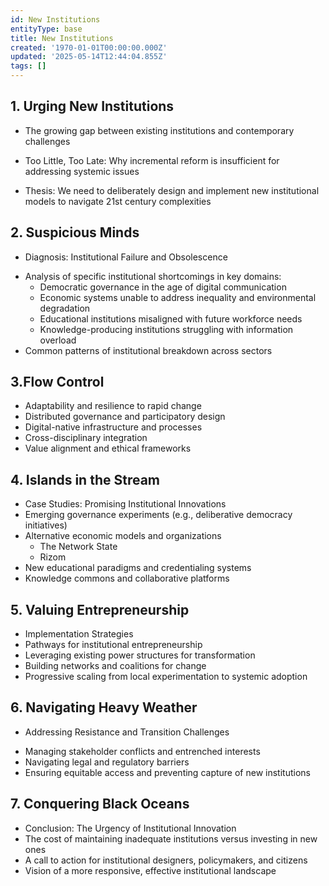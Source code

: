 ```yaml
---
id: New Institutions
entityType: base
title: New Institutions
created: '1970-01-01T00:00:00.000Z'
updated: '2025-05-14T12:44:04.855Z'
tags: []
---
```

## 1. Urging New Institutions
- The growing gap between existing institutions and contemporary challenges
+ Too Little, Too Late: Why incremental reform is insufficient for addressing systemic issues
- Thesis: We need to deliberately design and implement new institutional models to navigate 21st century complexities

## 2. Suspicious Minds
+ Diagnosis: Institutional Failure and Obsolescence
- Analysis of specific institutional shortcomings in key domains:
  - Democratic governance in the age of digital communication
  - Economic systems unable to address inequality and environmental degradation
  - Educational institutions misaligned with future workforce needs
  - Knowledge-producing institutions struggling with information overload
- Common patterns of institutional breakdown across sectors

## 3.Flow Control
- Adaptability and resilience to rapid change
- Distributed governance and participatory design
- Digital-native infrastructure and processes
- Cross-disciplinary integration
- Value alignment and ethical frameworks

## 4. Islands in the Stream
- Case Studies: Promising Institutional Innovations
- Emerging governance experiments (e.g., deliberative democracy initiatives)
- Alternative economic models and organizations
	- The Network State 
	- Rizom
- New educational paradigms and credentialing systems
- Knowledge commons and collaborative platforms

## 5. Valuing Entrepreneurship 
- Implementation Strategies
- Pathways for institutional entrepreneurship
- Leveraging existing power structures for transformation
- Building networks and coalitions for change
- Progressive scaling from local experimentation to systemic adoption

## 6. Navigating Heavy Weather
+ Addressing Resistance and Transition Challenges
- Managing stakeholder conflicts and entrenched interests
- Navigating legal and regulatory barriers
- Ensuring equitable access and preventing capture of new institutions

## 7. Conquering Black Oceans
- Conclusion: The Urgency of Institutional Innovation
- The cost of maintaining inadequate institutions versus investing in new ones
- A call to action for institutional designers, policymakers, and citizens
- Vision of a more responsive, effective institutional landscape
